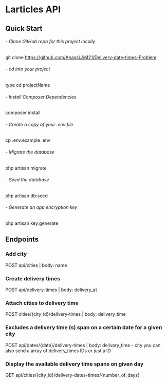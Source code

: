# Larticles API

## Quick Start

###### - Clone GitHub repo for this project locally
git clone https://github.com/AnassLAM21/Delivery-date-times-Problem 

###### - cd into your project
type cd projectName

###### - Install Composer Dependencies
composer install

###### - Create a copy of your .env file
cp .env.example .env

###### - Migrate the database
php artisan migrate

###### - Seed the database
php artisan db:seed

###### - Generate an app encryption key
php artisan key:generate


## Endpoints

### Add city
POST api/cities | body: name 

### Create delivery times
POST api/delivery-times | body: delivery_at

### Attach cities to delivery time
POST cities/{city_id}/delivery-times | body: delivery_time

### Excludes a delivery time (s) span on a certain date for a given city
POST api/dates/{date}/delivery-times | body: delivery_time - city
you can also send a array of delivery_times IDs or just a ID 

### Display the available delivery time spans on given day
GET api/cities/{city_id}/delivery-dates-times/{number_of_days} 


